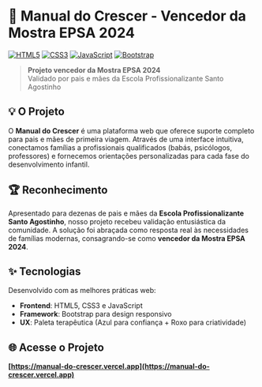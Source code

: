 # 🌱 Manual do Crescer - Vencedor da Mostra EPSA 2024 

[![HTML5](https://img.shields.io/badge/HTML5-E34F26?style=flat&logo=html5&logoColor=white)](#)
[![CSS3](https://img.shields.io/badge/CSS3-1572B6?style=flat&logo=css3&logoColor=white)](#)
[![JavaScript](https://img.shields.io/badge/JavaScript-F7DF1E?style=flat&logo=javascript&logoColor=black)](#)
[![Bootstrap](https://img.shields.io/badge/Bootstrap-7952B3?style=flat&logo=bootstrap&logoColor=white)](#)

> **Projeto vencedor da Mostra EPSA 2024**  
> Validado por pais e mães da Escola Profissionalizante Santo Agostinho

## 💡 O Projeto
O **Manual do Crescer** é uma plataforma web que oferece suporte completo para pais e mães de primeira viagem. Através de uma interface intuitiva, conectamos famílias a profissionais qualificados (babás, psicólogos, professores) e fornecemos orientações personalizadas para cada fase do desenvolvimento infantil.

## 🏆 Reconhecimento
Apresentado para dezenas de pais e mães da **Escola Profissionalizante Santo Agostinho**, nosso projeto recebeu validação entusiástica da comunidade. A solução foi abraçada como resposta real às necessidades de famílias modernas, consagrando-se como **vencedor da Mostra EPSA 2024**.

## ✨ Tecnologias
Desenvolvido com as melhores práticas web:
- **Frontend**: HTML5, CSS3 e JavaScript
- **Framework**: Bootstrap para design responsivo
- **UX**: Paleta terapêutica (Azul para confiança + Roxo para criatividade)

## 🌐 Acesse o Projeto
**[https://manual-do-crescer.vercel.app](https://manual-do-crescer.vercel.app)**
